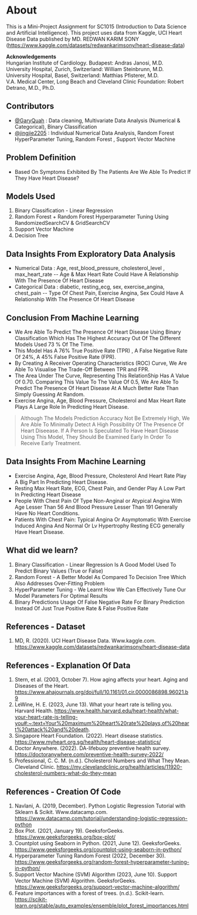 # About
This is a Mini-Project Assignment for SC1015 (Introduction to Data Science and Artificial Intelligence). This project uses data from Kaggle, UCI Heart Disease Data published by MD. REDWAN KARIM SONY (https://www.kaggle.com/datasets/redwankarimsony/heart-disease-data)

**Acknowledgements** <br>
Hungarian Institute of Cardiology. Budapest: Andras Janosi, M.D. <br>
University Hospital, Zurich, Switzerland: William Steinbrunn, M.D. <br>
University Hospital, Basel, Switzerland: Matthias Pfisterer, M.D. <br>
V.A. Medical Center, Long Beach and Cleveland Clinic Foundation: Robert Detrano, M.D., Ph.D. <br>

## Contributors
- [@GaryQuah](https://github.com/GaryQuah) : Data cleaning, Multivariate Data Analysis (Numerical & Categorical), Binary Classification
- [@jingjie2205](https://github.com/jingjie2205) : Individual Numerical Data Analysis, Random Forest HyperParameter Tuning, Random Forest , Support Vector Machine

## Problem Definition
- Based On Symptoms Exhibited By The Patients Are We Able To Predict If They Have Heart Disease?

## Models Used
1. Binary Classification - Linear Regression
2. Random Forest + Random Forest Hyperparameter Tuning Using RandomizedSearchCV & GridSearchCV
4. Support Vector Machine
5. Decision Tree

## Data Insights From Exploratory Data Analysis
- Numerical Data : Age, rest_blood_pressure, cholesterol_level , max_heart_rate
-- Age & Max Heart Rate Could Have A Relationship With The Presence Of Heart Disease <br>
- Categorical Data : diabetic, resting_ecg, sex, exercise_angina, chest_pain
-- Type Of Chest Pain, Exercise Angina, Sex Could Have A Relationship With The Presence Of Heart Disease

## Conclusion From Machine Learning
- We Are Able To Predict The Presence Of Heart Disease Using Binary Classification Which Has The Highest Accuracy Out Of The Different Models Used 73 % Of The Time.
- This Model Has A 76% True Positive Rate (TPR) , A False Negative Rate Of 24%, A 45% False Positive Rate (FPR).
- By Creating A Receiver Operating Characteristics (ROC) Curve, We Are Able To Visualise The Trade-Off Between TPR and FPR.
- The Area Under The Curve, Representing This RelationShip Has A Value Of 0.70. Comparing This Value To The Value Of 0.5, We Are Able To Predict The Presence Of Heart Disease At A Much Better Rate Than Simply Guessing At Random.
- Exercise Angina, Age, Blood Pressure, Cholesterol and Max Heart Rate Plays A Large Role In Predicting Heart Disease.
> Although The Models Prediction Accuracy Not Be Extremely High, We Are Able To Minimally Detect A High Possibility Of The Presence Of Heart Diseease. If A Person Is Speculated To Have Heart Disease Using This Model, They Should Be Examined Early In Order To Receive Early Treatment.

## Data Insights From Machine Learning
- Exercise Angina, Age, Blood Pressure, Cholesterol And Heart Rate Play A Big Part In Predicting Heart Disease.
- Resting Max Heart Rate, ECG, Chest Pain, and Gender Play A Low Part In Predicting Heart Disease
- People With Chest Pain Of Type Non-Anginal or Atypical Angina With Age Lesser Than 56 And Blood Pressure Lesser Than 191 Generally Have No Heart Conditions.
- Patients With Chest Pain: Typical Angina Or Asymptomatic With Exercise Induced Angina And Normal Or Lv Hypertrophy Resting ECG generally Have Heart Disease.
  
## What did we learn?
1. Binary Classification - Linear Regression Is A Good Model Used To Predict Binary Values (True or False)
2. Random Forest - A Better Model As Compared To Decision Tree Which Also Addresses Over-Fitting Problem
3. HyperParameter Tuning - We Learnt How We Can Effectively Tune Our Model Parameters For Optimal Results
4. Binary Predictions Usage Of False Negative Rate For Binary Prediction Instead Of Just True Positive Rate & False Positive Rate

## References - Dataset
1.  MD, R. (2020). UCI Heart Disease Data. Www.kaggle.com. https://www.kaggle.com/datasets/redwankarimsony/heart-disease-data

## References - Explanation Of Data
1. Stern, et al. (2003, October 7). How aging affects your heart. Aging and Diseases of the Heart. https://www.ahajournals.org/doi/full/10.1161/01.cir.0000086898.96021.b9 
2. LeWine, H. E. (2023, June 13). What your heart rate is telling you. Harvard Health. https://www.health.harvard.edu/heart-health/what-your-heart-rate-is-telling-you#:~:text=Your%20maximum%20heart%20rate%20plays,of%20heart%20attack%20and%20death.
3. Singapore Heart Foundation. (2022). Heart disease statistics. https://www.myheart.org.sg/health/heart-disease-statistics/
4. Doctor Anywhere. (2022). DA-lifebuoy preventive health survey. https://doctoranywhere.com/preventive-health-survey-2022/
5. Professional, C. C. M. (n.d.). Cholesterol Numbers and What They Mean. Cleveland Clinic. https://my.clevelandclinic.org/health/articles/11920-cholesterol-numbers-what-do-they-mean

## References - Creation Of Code
1. Navlani, A. (2019, December). Python Logistic Regression Tutorial with Sklearn & Scikit. Www.datacamp.com. https://www.datacamp.com/tutorial/understanding-logistic-regression-python
2. Box Plot. (2021, January 19). GeeksforGeeks. https://www.geeksforgeeks.org/box-plot/
3. Countplot using Seaborn in Python. (2021, June 12). GeeksforGeeks. https://www.geeksforgeeks.org/countplot-using-seaborn-in-python/
4. Hyperparameter Tuning Random Forest (2022, December 30). https://www.geeksforgeeks.org/random-forest-hyperparameter-tuning-in-python/
5. Support Vector Machine (SVM) Algorithm (2023, June 10). Support Vector Machine (SVM) Algorithm. GeeksforGeeks. https://www.geeksforgeeks.org/support-vector-machine-algorithm/
6. Feature importances with a forest of trees. (n.d.). Scikit-learn. https://scikit-learn.org/stable/auto_examples/ensemble/plot_forest_importances.html

‌

